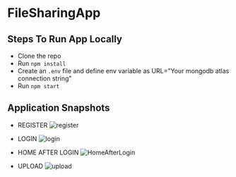# FileSharingApp

## Steps To Run App Locally
  - Clone the repo
  - Run `npm install`
  - Create an `.env` file and define env variable as URL="Your mongodb atlas connection string"
  - Run `npm start`
  
## Application Snapshots

  - REGISTER
![register](https://user-images.githubusercontent.com/42637982/93740869-f47d1f00-fc08-11ea-8c4c-d853db049859.png)

  - LOGIN
![login](https://user-images.githubusercontent.com/42637982/93740876-f8a93c80-fc08-11ea-9b9b-03ca3b3572b9.png)

  - HOME AFTER LOGIN
![HomeAfterLogin](https://user-images.githubusercontent.com/42637982/93740889-fe9f1d80-fc08-11ea-9a73-042928ee61bd.png)

  - UPLOAD
![upload](https://user-images.githubusercontent.com/42637982/93740895-0232a480-fc09-11ea-9a8b-48ce401510ea.png)
